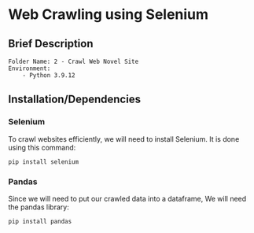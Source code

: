 # Web Crawling using Selenium

## Brief Description

    Folder Name: 2 - Crawl Web Novel Site
    Environment:
        - Python 3.9.12

## Installation/Dependencies

### Selenium

To crawl websites efficiently, we will need to install
Selenium. It is done using this command:

```
pip install selenium
```

### Pandas

Since we will need to put our crawled data into a dataframe,
We will need the pandas library:

```
pip install pandas
```
